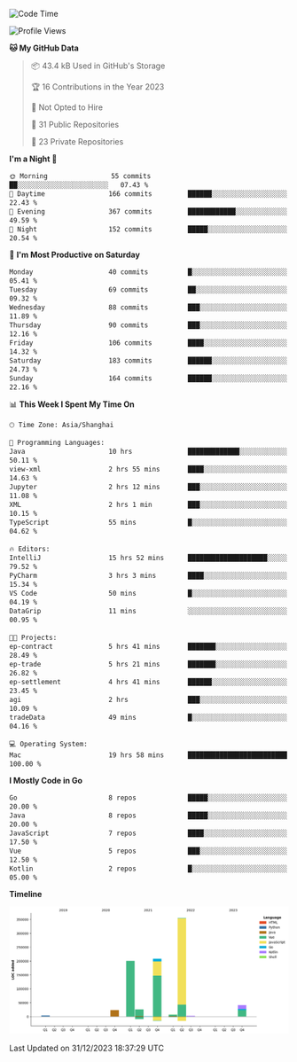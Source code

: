 <!--START_SECTION:waka-->
![Code Time](http://img.shields.io/badge/Code%20Time-2%2C220%20hrs%2018%20mins-blue)

![Profile Views](http://img.shields.io/badge/Profile%20Views-0-blue)

**🐱 My GitHub Data** 

> 📦 43.4 kB Used in GitHub's Storage 
 > 
> 🏆 16 Contributions in the Year 2023
 > 
> 🚫 Not Opted to Hire
 > 
> 📜 31 Public Repositories 
 > 
> 🔑 23 Private Repositories 
 > 
**I'm a Night 🦉** 

```text
🌞 Morning                55 commits          ██░░░░░░░░░░░░░░░░░░░░░░░   07.43 % 
🌆 Daytime                166 commits         ██████░░░░░░░░░░░░░░░░░░░   22.43 % 
🌃 Evening                367 commits         ████████████░░░░░░░░░░░░░   49.59 % 
🌙 Night                  152 commits         █████░░░░░░░░░░░░░░░░░░░░   20.54 % 
```
📅 **I'm Most Productive on Saturday** 

```text
Monday                   40 commits          █░░░░░░░░░░░░░░░░░░░░░░░░   05.41 % 
Tuesday                  69 commits          ██░░░░░░░░░░░░░░░░░░░░░░░   09.32 % 
Wednesday                88 commits          ███░░░░░░░░░░░░░░░░░░░░░░   11.89 % 
Thursday                 90 commits          ███░░░░░░░░░░░░░░░░░░░░░░   12.16 % 
Friday                   106 commits         ████░░░░░░░░░░░░░░░░░░░░░   14.32 % 
Saturday                 183 commits         ██████░░░░░░░░░░░░░░░░░░░   24.73 % 
Sunday                   164 commits         ██████░░░░░░░░░░░░░░░░░░░   22.16 % 
```


📊 **This Week I Spent My Time On** 

```text
🕑︎ Time Zone: Asia/Shanghai

💬 Programming Languages: 
Java                     10 hrs              █████████████░░░░░░░░░░░░   50.11 % 
view-xml                 2 hrs 55 mins       ████░░░░░░░░░░░░░░░░░░░░░   14.63 % 
Jupyter                  2 hrs 12 mins       ███░░░░░░░░░░░░░░░░░░░░░░   11.08 % 
XML                      2 hrs 1 min         ███░░░░░░░░░░░░░░░░░░░░░░   10.15 % 
TypeScript               55 mins             █░░░░░░░░░░░░░░░░░░░░░░░░   04.62 % 

🔥 Editors: 
IntelliJ                 15 hrs 52 mins      ████████████████████░░░░░   79.52 % 
PyCharm                  3 hrs 3 mins        ████░░░░░░░░░░░░░░░░░░░░░   15.34 % 
VS Code                  50 mins             █░░░░░░░░░░░░░░░░░░░░░░░░   04.19 % 
DataGrip                 11 mins             ░░░░░░░░░░░░░░░░░░░░░░░░░   00.95 % 

🐱‍💻 Projects: 
ep-contract              5 hrs 41 mins       ███████░░░░░░░░░░░░░░░░░░   28.49 % 
ep-trade                 5 hrs 21 mins       ███████░░░░░░░░░░░░░░░░░░   26.82 % 
ep-settlement            4 hrs 41 mins       ██████░░░░░░░░░░░░░░░░░░░   23.45 % 
agi                      2 hrs               ███░░░░░░░░░░░░░░░░░░░░░░   10.09 % 
tradeData                49 mins             █░░░░░░░░░░░░░░░░░░░░░░░░   04.16 % 

💻 Operating System: 
Mac                      19 hrs 58 mins      █████████████████████████   100.00 % 
```

**I Mostly Code in Go** 

```text
Go                       8 repos             █████░░░░░░░░░░░░░░░░░░░░   20.00 % 
Java                     8 repos             █████░░░░░░░░░░░░░░░░░░░░   20.00 % 
JavaScript               7 repos             ████░░░░░░░░░░░░░░░░░░░░░   17.50 % 
Vue                      5 repos             ███░░░░░░░░░░░░░░░░░░░░░░   12.50 % 
Kotlin                   2 repos             █░░░░░░░░░░░░░░░░░░░░░░░░   05.00 % 
```



**Timeline**

![Lines of Code chart](https://raw.githubusercontent.com/youtiaoguagua/youtiaoguagua/master/assets/bar_graph.png)


 Last Updated on 31/12/2023 18:37:29 UTC
<!--END_SECTION:waka-->